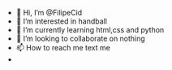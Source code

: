 - 👋 Hi, I’m @FilipeCid
- 👀 I’m interested in handball
- 🌱 I’m currently learning html,css and python
- 💞️ I’m looking to collaborate on nothing
- 📫 How to reach me text me
- 

<!---
FilipeCid/FilipeCid is a ✨ special ✨ repository because its `README.md` (this file) appears on your GitHub profile.
You can click the Preview link to take a look at your changes.
--->
